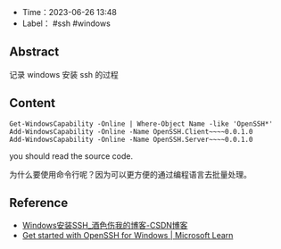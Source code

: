 - Time：2023-06-26 13:48
- Label： #ssh #windows

## Abstract

记录 windows 安装 ssh 的过程

## Content

```shell
Get-WindowsCapability -Online | Where-Object Name -like 'OpenSSH*'
Add-WindowsCapability -Online -Name OpenSSH.Client~~~~0.0.1.0
Add-WindowsCapability -Online -Name OpenSSH.Server~~~~0.0.1.0
```

you should read the source code.

为什么要使用命令行呢？因为可以更方便的通过编程语言去批量处理。

## Reference

- [Windows安装SSH_酒色伤我的博客-CSDN博客](https://blog.csdn.net/qq_42739776/article/details/124032652?ops_request_misc=%257B%2522request%255Fid%2522%253A%2522168775830816800197045186%2522%252C%2522scm%2522%253A%252220140713.130102334.pc%255Fall.%2522%257D&request_id=168775830816800197045186&biz_id=0&utm_medium=distribute.pc_search_result.none-task-blog-2~all~first_rank_ecpm_v1~rank_v31_ecpm-2-124032652-null-null.142^v88^control_2,239^v2^insert_chatgpt&utm_term=windows11%20%E5%A6%82%E4%BD%95%E5%AE%89%E8%A3%85%20ssh&spm=1018.2226.3001.4187)
- [Get started with OpenSSH for Windows | Microsoft Learn](https://learn.microsoft.com/en-us/windows-server/administration/openssh/openssh_install_firstuse?tabs=powershell)
